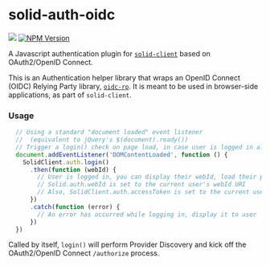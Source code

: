 # solid-auth-oidc
[![](https://img.shields.io/badge/project-Solid-7C4DFF.svg?style=flat)](https://github.com/solid/solid)
[![NPM Version](https://img.shields.io/npm/v/solid-auth-oidc.svg?style=flat)](https://npm.im/solid-auth-oidc)

A Javascript authentication plugin for
[`solid-client`](https://github.com/solid/solid-client) based on OAuth2/OpenID
Connect.

This is an Authentication helper library that wraps an OpenID Connect (OIDC)
Relying Party library, [`oidc-rp`](https://github.com/anvilresearch/oidc-rp).
It is meant to be used in browser-side applications, as part of `solid-client`.

### Usage

```js
  // Using a standard "document loaded" event listener
  //  (equivalent to jQuery's $(document).ready())
  // Trigger a login() check on page load, in case user is logged in already
  document.addEventListener('DOMContentLoaded', function () {
    SolidClient.auth.login()
      .then(function (webId) {
        // User is logged in, you can display their webId, load their profile, etc
        // Solid.auth.webId is set to the current user's webId URI
        // Also, SolidClient.auth.accessToken is set to the current user's access token
      })
      .catch(function (error) {
        // An error has occurred while logging in, display it to user
      })
  })
```

Called by itself, `login()` will perform Provider Discovery and kick off the
OAuth2/OpenID Connect `/authorize` process.
